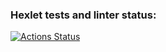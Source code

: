 ### Hexlet tests and linter status:
[![Actions Status](https://github.com/canekg/frontend-project-44/workflows/hexlet-check/badge.svg)](https://github.com/canekg/frontend-project-44/actions)